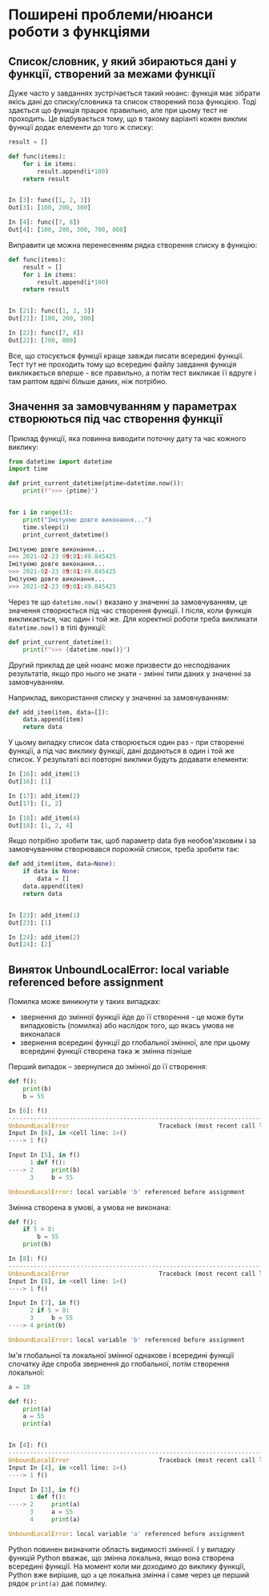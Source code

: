 # Поширені проблеми/нюанси роботи з функціями

## Список/словник, у який збираються дані у функції, створений за межами функції

Дуже часто у завданнях зустрічається такий нюанс: функція має зібрати
якісь дані до списку/словника та список створений поза функцією. Тоді здається що
функція працює правильно, але при цьому тест не проходить. Це відбувається
тому, що в такому варіанті кожен виклик функції додає
елементи до того ж списку:

```python
result = []

def func(items):
    for i in items:
        result.append(i*100)
    return result


In [3]: func([1, 2, 3])
Out[3]: [100, 200, 300]

In [4]: func([7, 8])
Out[4]: [100, 200, 300, 700, 800]
```

Виправити це можна перенесенням рядка створення списку в функцію:

```python
def func(items):
    result = []
    for i in items:
        result.append(i*100)
    return result


In [21]: func([1, 2, 3])
Out[21]: [100, 200, 300]

In [22]: func([7, 8])
Out[22]: [700, 800]
```

Все, що стосується функції краще завжди писати всередині функції. Тест тут не
проходить тому що всередині файлу завдання функція викликається вперше - все
правильно, а потім тест викликає її вдруге і там раптом вдвічі більше даних,
ніж потрібно.

## Значення за замовчуванням у параметрах створюються під час створення функції

Приклад функції, яка повинна виводити поточну дату та час кожного виклику:

```python
from datetime import datetime
import time

def print_current_datetime(ptime=datetime.now()):
    print(f">>> {ptime}")


for i in range(3):
    print("Імітуємо довге виконання...")
    time.sleep(1)
    print_current_datetime()

Імітуємо довге виконання...
>>> 2021-02-23 09:01:49.845425
Імітуємо довге виконання...
>>> 2021-02-23 09:01:49.845425
Імітуємо довге виконання...
>>> 2021-02-23 09:01:49.845425
```

Через те що `datetime.now()` вказано у значенні за замовчуванням, це значення створюється
під час створення функції. І після, коли функція викликається, час один і той же.
Для коректної роботи треба викликати `datetime.now()` в тілі функції:


```python
def print_current_datetime():
    print(f">>> {datetime.now()}")
```

Другий приклад де цей нюанс може призвести до несподіваних результатів, якщо
про нього не знати - змінні типи даних у значенні за замовчуванням.

Наприклад, використання списку у значенні за замовчуванням:

```python
def add_item(item, data=[]):
    data.append(item)
    return data
```


У цьому випадку список data створюється один раз - при створенні функції, а під час
виклику функції, дані додаються в один і той же список. У результаті всі
повторні виклики будуть додавати елементи:

```python
In [16]: add_item(1)
Out[16]: [1]

In [17]: add_item(2)
Out[17]: [1, 2]

In [18]: add_item(4)
Out[18]: [1, 2, 4]
```

Якщо потрібно зробити так, щоб параметр data був необов'язковим і за
замовчуванням створювався порожній список, треба зробити так:

```python
def add_item(item, data=None):
    if data is None:
        data = []
    data.append(item)
    return data


In [23]: add_item(1)
Out[23]: [1]

In [24]: add_item(2)
Out[24]: [2]
```

## Виняток UnboundLocalError: local variable referenced before assignment

Помилка може виникнути у таких випадках:

* звернення до змінної функції йде до її створення - це може бути випадковість (помилка) або наслідок того, що якась умова не виконалася
* звернення всередині функції до глобальної змінної, але при цьому всередині функції створена така ж змінна пізніше

Перший випадок – звернулися до змінної до її створення:

```python
def f():
    print(b)
    b = 55

In [6]: f()
---------------------------------------------------------------------------
UnboundLocalError                         Traceback (most recent call last)
Input In [6], in <cell line: 1>()
----> 1 f()

Input In [5], in f()
      1 def f():
----> 2     print(b)
      3     b = 55

UnboundLocalError: local variable 'b' referenced before assignment
```

Змінна створена в умові, а умова не виконана:

```python
def f():
    if 5 > 8:
        b = 55
    print(b)

In [8]: f()
---------------------------------------------------------------------------
UnboundLocalError                         Traceback (most recent call last)
Input In [8], in <cell line: 1>()
----> 1 f()

Input In [7], in f()
      2 if 5 > 8:
      3     b = 55
----> 4 print(b)

UnboundLocalError: local variable 'b' referenced before assignment
```

Ім'я глобальної та локальної змінної однакове і всередині функції спочатку йде
спроба звернення до глобальної, потім створення локальної:

```python
a = 10

def f():
    print(a)
    a = 55
    print(a)


In [4]: f()
---------------------------------------------------------------------------
UnboundLocalError                         Traceback (most recent call last)
Input In [4], in <cell line: 1>()
----> 1 f()

Input In [3], in f()
      1 def f():
----> 2     print(a)
      3     a = 55
      4     print(a)

UnboundLocalError: local variable 'a' referenced before assignment
```


Python повинен визначити область видимості змінної. І у випадку функцій Python
вважає, що змінна локальна, якщо вона створена всередині функції. На момент
коли ми доходимо до виклику функції, Python вже вирішив, що `a` це локальна змінна
і саме через це перший рядок `print(a)` дає помилку.
